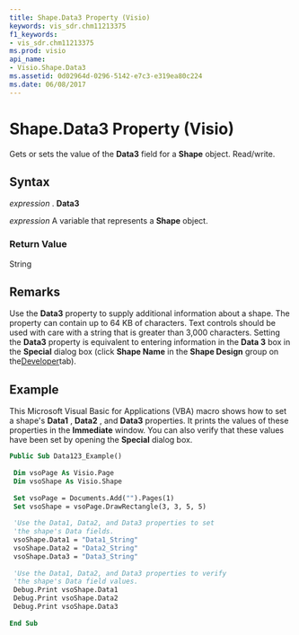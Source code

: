 ```yaml
---
title: Shape.Data3 Property (Visio)
keywords: vis_sdr.chm11213375
f1_keywords:
- vis_sdr.chm11213375
ms.prod: visio
api_name:
- Visio.Shape.Data3
ms.assetid: 0d02964d-0296-5142-e7c3-e319ea80c224
ms.date: 06/08/2017
---
```



# Shape.Data3 Property (Visio)

Gets or sets the value of the **Data3** field for a **Shape** object. Read/write.


## Syntax

 _expression_ . **Data3**

 _expression_ A variable that represents a **Shape** object.


### Return Value

String


## Remarks

Use the **Data3** property to supply additional information about a shape. The property can contain up to 64 KB of characters. Text controls should be used with care with a string that is greater than 3,000 characters. Setting the **Data3** property is equivalent to entering information in the **Data 3** box in the **Special** dialog box (click **Shape Name** in the **Shape Design** group on the[Developer](http://msdn.microsoft.com/library/1bdc55f5-8fc7-7257-03d5-c049eceb29ff%28Office.15%29.aspx)tab).


## Example

This Microsoft Visual Basic for Applications (VBA) macro shows how to set a shape's **Data1** , **Data2** , and **Data3** properties. It prints the values of these properties in the **Immediate** window. You can also verify that these values have been set by opening the **Special** dialog box.


```vb
Public Sub Data123_Example() 
 
 Dim vsoPage As Visio.Page 
 Dim vsoShape As Visio.Shape 
 
 Set vsoPage = Documents.Add("").Pages(1) 
 Set vsoShape = vsoPage.DrawRectangle(3, 3, 5, 5) 
 
 'Use the Data1, Data2, and Data3 properties to set 
 'the shape's Data fields. 
 vsoShape.Data1 = "Data1_String" 
 vsoShape.Data2 = "Data2_String" 
 vsoShape.Data3 = "Data3_String" 
 
 'Use the Data1, Data2, and Data3 properties to verify 
 'the shape's Data field values. 
 Debug.Print vsoShape.Data1 
 Debug.Print vsoShape.Data2 
 Debug.Print vsoShape.Data3 
 
End Sub
```


